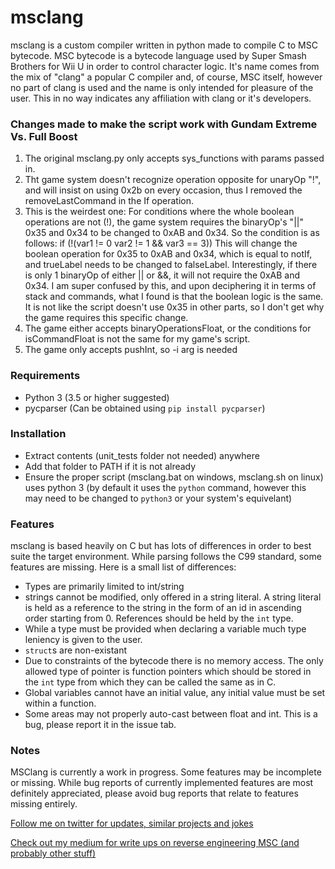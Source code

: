 # msclang

msclang is a custom compiler written in python made to compile C to MSC bytecode. MSC bytecode is a bytecode language used by Super Smash Brothers for Wii U in order to control character logic. It's name comes from the mix of "clang" a popular C compiler and, of course, MSC itself, however no part of clang is used and the name is only intended for pleasure of the user. This in no way indicates any affiliation with clang or it's developers.

### Changes made to make the script work with Gundam Extreme Vs. Full Boost
1. The original msclang.py only accepts sys_functions with params passed in.
2. Tht game system doesn't recognize operation opposite for unaryOp "!", and will insist on using 0x2b on every occasion, thus I removed the removeLastCommand in the If operation.
3. This is the weirdest one: For conditions where the whole boolean operations are not (!), the game system requires the binaryOp's "||" 0x35 and 0x34 to be changed to 0xAB and 0x34.
So the condition is as follows: if (!(var1 != 0  var2 != 1 && var3 == 3))
This will change the boolean operation for 0x35 to 0xAB and 0x34, which is equal to notIf, and trueLabel needs to be changed to falseLabel.
Interestingly, if there is only 1 binaryOp of either || or &&, it will not require the 0xAB and 0x34.
I am super confused by this, and upon deciphering it in terms of stack and commands, what I found is that the boolean logic is the same.
It is not like the script doesn't use 0x35 in other parts, so I don't get why the game requires this specific change. 
4. The game either accepts binaryOperationsFloat, or the conditions for isCommandFloat is not the same for my game's script. 
5. The game only accepts pushInt, so -i arg is needed

### Requirements

* Python 3 (3.5 or higher suggested)
* pycparser (Can be obtained using `pip install pycparser`)

### Installation

* Extract contents (unit_tests folder not needed) anywhere
* Add that folder to PATH if it is not already
* Ensure the proper script (msclang.bat on windows, msclang.sh on linux) uses python 3 (by default it uses the `python` command, however this may need to be changed to `python3` or your system's equivelant)

### Features

msclang is based heavily on C but has lots of differences in order to best suite the target environment. While parsing follows the C99 standard, some features are missing. Here is a small list of differences:

* Types are primarily limited to int/string
* strings cannot be modified, only offered in a string literal. A string literal is held as a reference to the string in the form of an id in ascending order starting from 0. References should be held by the `int` type.
* While a type must be provided when declaring a variable much type leniency is given to the user.  
* `struct`s are non-existant
* Due to constraints of the bytecode there is no memory access. The only allowed type of pointer is function pointers which should be stored in the `int` type from which they can be called the same as in C.
* Global variables cannot have an initial value, any initial value must be set within a function.
* Some areas may not properly auto-cast between float and int. This is a bug, please report it in the issue tab.

### Notes

MSClang is currently a work in progress. Some features may be incomplete or missing. While bug reports of currently implemented features are most definitely appreciated, please avoid bug reports that relate to features missing entirely. 

[Follow me on twitter for updates, similar projects and jokes](https://twitter.com/jam1garner)

[Check out my medium for write ups on reverse engineering MSC (and probably other stuff)](https://medium.com/@jam1garner)
